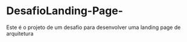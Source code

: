 # DesafioLanding-Page-
Este é o projeto de um desafio para desenvolver uma landing page de arquitetura 
